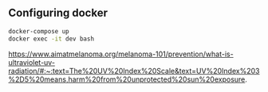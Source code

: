 ## Configuring docker

```sh
docker-compose up
docker exec -it dev bash
```

https://www.aimatmelanoma.org/melanoma-101/prevention/what-is-ultraviolet-uv-radiation/#:~:text=The%20UV%20Index%20Scale&text=UV%20Index%203%2D5%20means,harm%20from%20unprotected%20sun%20exposure.